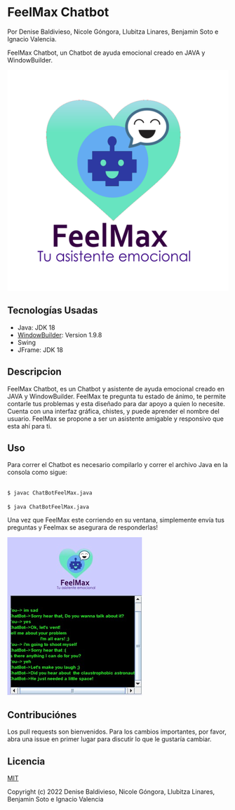 # FeelMax Chatbot
Por Denise Baldivieso, Nicole Góngora, Llubitza Linares, Benjamin Soto e Ignacio Valencia.

FeelMax Chatbot, un Chatbot de ayuda emocional creado en JAVA y WindowBuilder.


![Logo](AyudaSocialChatBot/feelMax.png?raw=true "Title")

## Tecnologías Usadas
* Java: JDK 18 
* [WindowBuilder](https://www.eclipse.org/windowbuilder/): Version 1.9.8
* Swing
* JFrame: JDK 18 

## Descripcion


FeelMax Chatbot, es un Chatbot y asistente de ayuda emocional creado en JAVA y WindowBuilder. FeelMax te pregunta tu estado de ánimo, te permite contarle tus problemas y esta diseñado para dar apoyo a quien lo necesite. Cuenta con una interfaz gráfica, chistes, y puede aprender el nombre del usuario. FeelMax se propone a ser un asistente amigable y responsivo que esta ahí para ti.

## Uso

Para correr el Chatbot es necesario compilarlo y correr el archivo Java en la consola como sigue:

```

$ javac ChatBotFeelMax.java

$ java ChatBotFeelMax.java

```
Una vez que FeelMax este corriendo en su ventana, simplemente envía tus preguntas y Feelmax se asegurara de responderlas!

![Ejemplo](AyudaSocialChatBot/interfaceExample.jpeg?raw=true "Title")

## Contribuciónes
Los pull requests son bienvenidos. Para los cambios importantes, por favor, abra una issue en primer lugar para discutir lo que le gustaría cambiar.

## Licencia
[MIT](https://choosealicense.com/licenses/mit/)

Copyright (c) 2022 Denise Baldivieso, Nicole Góngora, Llubitza Linares, Benjamin Soto e Ignacio Valencia

